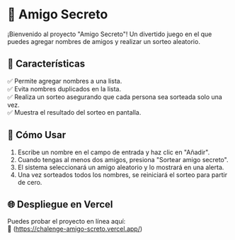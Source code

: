 # 🎁 Amigo Secreto

¡Bienvenido al proyecto "Amigo Secreto"! Un divertido juego en el que puedes agregar nombres de amigos y realizar un sorteo aleatorio.

## 📌 Características
✅ Permite agregar nombres a una lista.  
✅ Evita nombres duplicados en la lista.  
✅ Realiza un sorteo asegurando que cada persona sea sorteada solo una vez.  
✅ Muestra el resultado del sorteo en pantalla.  

## 🚀 Cómo Usar
1. Escribe un nombre en el campo de entrada y haz clic en "Añadir".
2. Cuando tengas al menos dos amigos, presiona "Sortear amigo secreto".
3. El sistema seleccionará un amigo aleatorio y lo mostrará en una alerta.
4. Una vez sorteados todos los nombres, se reiniciará el sorteo para partir de cero.


## 🌐 Despliegue en Vercel
Puedes probar el proyecto en línea aquí:  
🔗 (https://chalenge-amigo-screto.vercel.app/)



